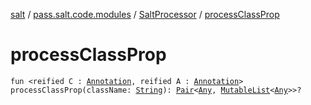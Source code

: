 [salt](../../index.md) / [pass.salt.code.modules](../index.md) / [SaltProcessor](index.md) / [processClassProp](./process-class-prop.md)

# processClassProp

`fun <reified C : `[`Annotation`](https://kotlinlang.org/api/latest/jvm/stdlib/kotlin/-annotation/index.html)`, reified A : `[`Annotation`](https://kotlinlang.org/api/latest/jvm/stdlib/kotlin/-annotation/index.html)`> processClassProp(className: `[`String`](https://kotlinlang.org/api/latest/jvm/stdlib/kotlin/-string/index.html)`): `[`Pair`](https://kotlinlang.org/api/latest/jvm/stdlib/kotlin/-pair/index.html)`<`[`Any`](https://kotlinlang.org/api/latest/jvm/stdlib/kotlin/-any/index.html)`, `[`MutableList`](https://kotlinlang.org/api/latest/jvm/stdlib/kotlin.collections/-mutable-list/index.html)`<`[`Any`](https://kotlinlang.org/api/latest/jvm/stdlib/kotlin/-any/index.html)`>>?`